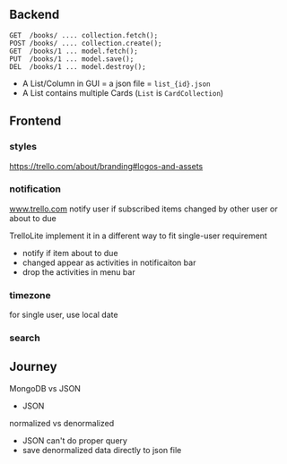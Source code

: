 

## Backend

```
GET  /books/ .... collection.fetch();
POST /books/ .... collection.create();
GET  /books/1 ... model.fetch();
PUT  /books/1 ... model.save();
DEL  /books/1 ... model.destroy();
```

- A List/Column in GUI = a json file = `list_{id}.json`
- A List contains multiple Cards (`List` is `CardCollection`) 


## Frontend

### styles

https://trello.com/about/branding#logos-and-assets


### notification

www.trello.com notify user if subscribed items changed by other user or about to due

TrelloLite implement it in a different way to fit single-user requirement
- notify if item about to due
- changed appear as activities in notificaiton bar
- drop the activities in menu bar


### timezone

for single user, use local date

### search




## Journey

MongoDB vs JSON
  - JSON

normalized vs denormalized
- JSON can't do proper query
- save denormalized data directly to json file







